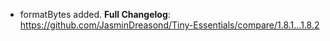 - formatBytes added.
**Full Changelog**: https://github.com/JasminDreasond/Tiny-Essentials/compare/1.8.1...1.8.2